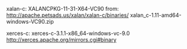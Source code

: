 xalan-c:  XALANCPKG-11-31-X64-VC90
from: http://apache.petsads.us/xalan/xalan-c/binaries/
xalan_c-1.11-amd64-windows-VC90.zip


xerces-c: xerces-c-3.1.1-x86_64-windows-vc-9.0
http://xerces.apache.org/mirrors.cgi#binary

